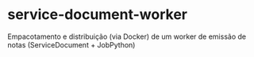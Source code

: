 # service-document-worker
Empacotamento e distribuição (via Docker) de um worker de emissão de notas (ServiceDocument + JobPython)
